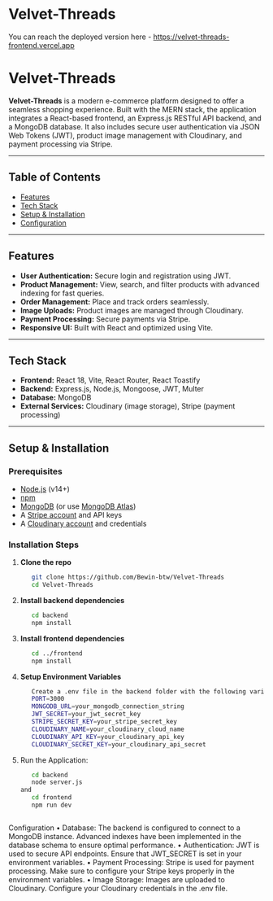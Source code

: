# Velvet-Threads

You can reach the deployed version here - https://velvet-threads-frontend.vercel.app

# Velvet-Threads

**Velvet-Threads** is a modern e-commerce platform designed to offer a seamless shopping experience. Built with the MERN stack, the application integrates a React-based frontend, an Express.js RESTful API backend, and a MongoDB database. It also includes secure user authentication via JSON Web Tokens (JWT), product image management with Cloudinary, and payment processing via Stripe.

---

## Table of Contents

- [Features](#features)
- [Tech Stack](#tech-stack)
- [Setup & Installation](#setup--installation)
- [Configuration](#configuration)

---

## Features

- **User Authentication:** Secure login and registration using JWT.
- **Product Management:** View, search, and filter products with advanced indexing for fast queries.
- **Order Management:** Place and track orders seamlessly.
- **Image Uploads:** Product images are managed through Cloudinary.
- **Payment Processing:** Secure payments via Stripe.
- **Responsive UI:** Built with React and optimized using Vite.

---

## Tech Stack

- **Frontend:** React 18, Vite, React Router, React Toastify
- **Backend:** Express.js, Node.js, Mongoose, JWT, Multer
- **Database:** MongoDB
- **External Services:** Cloudinary (image storage), Stripe (payment processing)

---

## Setup & Installation

### Prerequisites
- [Node.js](https://nodejs.org/en/) (v14+)
- [npm](https://www.npmjs.com/)
- [MongoDB](https://www.mongodb.com/try/download/community) (or use [MongoDB Atlas](https://www.mongodb.com/cloud/atlas))
- A [Stripe account](https://stripe.com/) and API keys
- A [Cloudinary account](https://cloudinary.com/) and credentials

### Installation Steps

   
1) **Clone the repo**
   ```bash
      git clone https://github.com/Bewin-btw/Velvet-Threads
      cd Velvet-Threads
2) **Install backend dependencies**
   ```bash
      cd backend
      npm install
3) **Install frontend dependencies**
   ```bash
      cd ../frontend  
      npm install
4) **Setup Environment Variables**
   ```bash      
      Create a .env file in the backend folder with the following variables:
      PORT=3000
      MONGODB_URL=your_mongodb_connection_string
      JWT_SECRET=your_jwt_secret_key
      STRIPE_SECRET_KEY=your_stripe_secret_key
      CLOUDINARY_NAME=your_cloudinary_cloud_name
      CLOUDINARY_API_KEY=your_cloudinary_api_key
      CLOUDINARY_SECRET_KEY=your_cloudinary_api_secret
5) Run the Application:
      ```bash 
         cd backend
         node server.js
      and
      	 cd frontend
         npm run dev



Configuration
	•	Database: The backend is configured to connect to a MongoDB instance. Advanced indexes have been implemented in the database schema to ensure optimal performance.
	•	Authentication: JWT is used to secure API endpoints. Ensure that JWT_SECRET is set in your environment variables.
	•	Payment Processing: Stripe is used for payment processing. Make sure to configure your Stripe keys properly in the environment variables.
	•	Image Storage: Images are uploaded to Cloudinary. Configure your Cloudinary credentials in the .env file.
